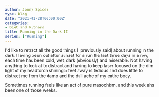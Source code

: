 ```yaml
---
author: Jonny Spicer
type: blog
date: "2021-01-28T00:00:00Z"
categories:
- Diet and Fitness
title: Running in the Dark II
series: ["Running"]
---
```

I'd like to retract all the good things [I previously said] about running in the dark. Having been out after sunset for a run the last three days in a row, each time has been cold,
wet, dark (obviously) and miserable. Not having anything to look at to distract and having to keep laser focused on the dim light of my headtorch shining 5 feet away is tedious and
does little to distract me from the damp and the dull ache of my entire body.

Sometimes running feels like an act of pure masochism, and this week ahs been one of those weeks.
